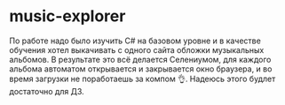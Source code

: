 # music-explorer

По работе надо было изучить С# на базовом уровне и в качестве обучения хотел выкачивать с одного сайта обложки музыкальных альбомов. В результате это всё делается Селениумом, для каждого альбома автоматом открывается и закрывается окно браузера, и во время загрузки не поработаешь за компом 👌. Надеюсь этого будлет достаточно для ДЗ.
